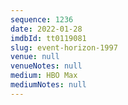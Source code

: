 ```yaml
---
sequence: 1236
date: 2022-01-28
imdbId: tt0119081
slug: event-horizon-1997
venue: null
venueNotes: null
medium: HBO Max
mediumNotes: null
---
```

